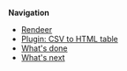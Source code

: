 **Navigation**

* [Rendeer](rendeer.md)
* [Plugin: CSV to HTML table](csv-included.md)
* [What's done](done.md)
* [What's next](todo.md)

